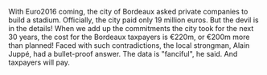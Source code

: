 With Euro2016 coming, the city of Bordeaux asked private companies to build a stadium. Officially, the city paid only 19 million euros. But the devil is in the details! When we add up the commitments the city took for the next 30 years, the cost for the Bordeaux taxpayers is €220m, or €200m more than planned! Faced with such contradictions, the local strongman, Alain Juppé, had a bullet-proof answer. The data is "fanciful", he said. And taxpayers will pay.